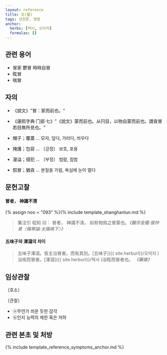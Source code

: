 ```yaml
---
layout: reference
title: 모(冒)
tags: 상한론, 병증
anchor:
  herbs: [택사, 오미자]
  formulas: []
---
```



## 관련 용어

* 冒家 鬱冒 時時自冒
* 眩冒
* 喘冒

## 자의

* 《說文》"冒：冡而前也。"
* 《康熙字典·冂部·七》"《說文》蒙而前也。从冃目，以物自蒙而前也。謂貪冒若目無所見也。"

* 帽子；覆蓋 ... 모자, 덮다, 가리다, 씌우다
* 掩護；包容 ... 〔긍정〕 보호, 포용
* 漫溢；侵犯 ... 〔부정〕 범람, 침범
* 假冒；猶貪 ... 본질을 가림, 욕심에 눈이 멀다


## 문헌고찰

#### 冒者， 神識不清

{% assign noo = "093" %}{% include template_shanghanlun.md %}
> 集注引 程知 曰： 冒者， 神識不淸， 如有物爲之冒蒙也。_《醫宗金鑑‧張仲景〈傷寒論‧太陽病下〉》_

#### 五味子와 澤瀉의 차이

> 五味子澤瀉。皆主治冒者。而有其別。[五味子]({{ site.herburl}}/오미자 )治咳而冒者。[澤瀉]({{ site.herburl}}/택사 )治眩而冒者也。 _《藥徵》_


## 임상관찰

〔호소〕

〔관찰〕

* ⓐ무언가 씌운 듯한 감각
* ⓑ인지 능력의 제한 혹은 저하


## 관련 본초 및 처방


{% include template_reference_symptoms_anchor.md %}
